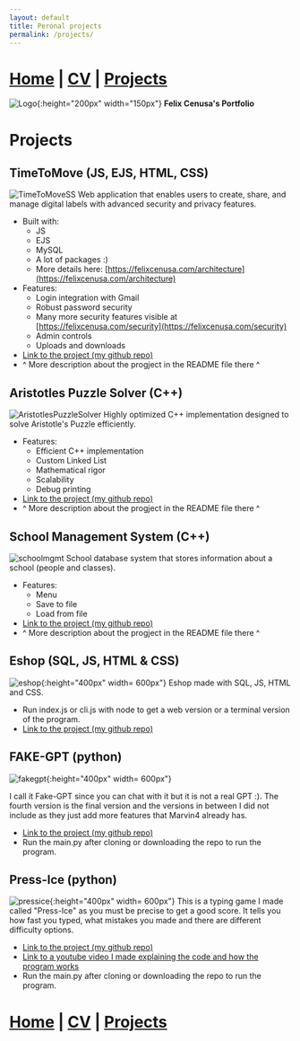 ```yaml
---
layout: default
title: Peronal projects
permalink: /projects/
---
```

# [Home](/portfolio) | [CV](/portfolio/cv/) | [Projects](/portfolio/projects/)
![Logo](/assets/img/me.png){:height="200px" width="150px"}
**Felix Cenusa's Portfolio**

# Projects

## TimeToMove (JS, EJS, HTML, CSS)
![TimeToMoveSS](/assets/img/TimeToMoveSS.png)
Web application that enables users to create, share, and manage digital labels with advanced security and privacy features.
- Built with:
    - JS
    - EJS
    - MySQL
    - A lot of packages :)
    - More details here: [https://felixcenusa.com/architecture](https://felixcenusa.com/architecture)
- Features:
    - Login integration with Gmail
    - Robust password security
    - Many more security features visible at [https://felixcenusa.com/security](https://felixcenusa.com/security)
    - Admin controls
    - Uploads and downloads
- [Link to the project (my github repo)](https://github.com/FelixCenusa/PiPullV3)
-  ^ More description about the progject in the README file there ^


## Aristotles Puzzle Solver (C++)
![AristotlesPuzzleSolver](/assets/img/AristotlesPuzzleAndMath.jpg)
 Highly optimized C++ implementation designed to solve Aristotle's Puzzle efficiently. 
- Features:
    - Efficient C++ implementation
    - Custom Linked List
    - Mathematical rigor
    - Scalability
    - Debug printing
- [Link to the project (my github repo)](https://github.com/FelixCenusa/Aristotles-Puzzle-Solver)
-  ^ More description about the progject in the README file there ^


## School Management System (C++)
![schoolmgmt](/assets/img/schoolmanagementss.png)
School database system that stores information about a school (people and classes).
- Features:
    - Menu
    - Save to file
    - Load from file
- [Link to the project (my github repo)](https://github.com/FelixCenusa/CPP-Projects/tree/main/Final-Course-Project)
-  ^ More description about the progject in the README file there ^

## Eshop (SQL, JS, HTML & CSS)
![eshop](/assets/img/eshopss.png){:height="400px" width= 600px"}
Eshop made with SQL, JS, HTML and CSS.
- Run index.js or cli.js with node to get a web version or a terminal version of the program.
- [Link to the project (my github repo)](https://github.com/FelixCenusa/Database-Projects/tree/main/meDatabase/kmom06/eshop2)

## FAKE-GPT (python)
![fakegpt](/assets/img/fakegptss.png){:height="400px" width= 600px"}

I call it Fake-GPT since you can chat with it but it is not a real GPT :). The fourth version is the final version and the versions in between I did not include as they just add more features that Marvin4 already has.
- [Link to the project (my github repo)](https://github.com/FelixCenusa/Python-Projects/tree/main/marvin4)
- Run the main.py after cloning or downloading the repo to run the program.

## Press-Ice (python)
![pressice](/assets/img/pressicess.png){:height="400px" width= 600px"}
This is a typing game I made called "Press-Ice" as you must be precise to get a good score. 
It tells you how fast you typed, what mistakes you made and there are different difficulty options.
- [Link to the project (my github repo)](https://github.com/FelixCenusa/Python-Projects/tree/main/typing)
- [Link to a youtube video I made explaining the code and how the program works](https://www.youtube.com/watch?v=ALf3cHNM08g)
- Run the main.py after cloning or downloading the repo to run the program.

# [Home](/portfolio) | [CV](/portfolio/cv/) | [Projects](/portfolio/projects/)
